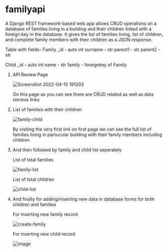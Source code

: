 # familyapi

A Django REST framework-based web app allows CRUD operations on a database of families living in a building and their children linked with a foreign key in the database. It gives the list of families living, list of children, and complete family members with their children as a JSON response.

Table with fields-
Family
    _id - auto int
    surname - str
    parent1 - str
    parent2 - str
    
 Child
     _id - auto int
    name - str
    family - foreignkey of Family

1) API Review Page

   ![Screenshot 2022-04-15 191203](https://user-images.githubusercontent.com/62459983/163578472-58826b47-d320-422f-84fd-751436d1f577.png)
 
   On this page as you can see there are CRUD related as well as data retrieve links


2) List of families with their children

   ![family-child](https://user-images.githubusercontent.com/62459983/163579070-3a4baafe-125d-4819-bb2a-3d0418a70452.png)

   By visiting the very first link on first page we can see the full list of families living in partucular building with their family members including children

3) And then followed by family and child list seperately
   
   List of total families
   
   ![family-list](https://user-images.githubusercontent.com/62459983/163579041-057b32f9-d37e-4785-84b0-7a54870039cb.png)
   
   
   List of total children
   
   ![child-list](https://user-images.githubusercontent.com/62459983/163579060-df57b7a9-5bfe-4195-980b-cb5148ee9884.png)
   
 4) And finally for adding/inserting new data in database forms for both children and families
   
    For inserting new family record
   
    ![create-family](https://user-images.githubusercontent.com/62459983/163590416-9bf31b03-899c-44dc-8b65-14e482c1710f.png)
   
   
     For inserting new child record

    ![image](https://user-images.githubusercontent.com/62459983/163590572-86087db2-af1f-40b0-813b-1698bb4cd0ce.png)
